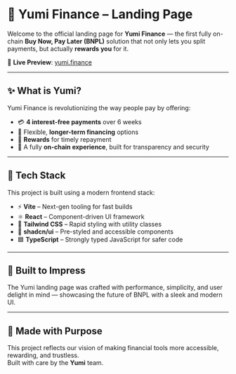 # 💸 Yumi Finance – Landing Page

Welcome to the official landing page for **Yumi Finance** — the first fully on-chain **Buy Now, Pay Later (BNPL)** solution that not only lets you split payments, but actually **rewards you** for it.

🔗 **Live Preview**: [yumi.finance](https://lovable.dev/projects/c1bb9739-1878-40be-b5da-6d51c8fe13ca)

---

## ✨ What is Yumi?

Yumi Finance is revolutionizing the way people pay by offering:

- 💳 **4 interest-free payments** over 6 weeks  
- 📅 Flexible, **longer-term financing** options  
- 🎉 **Rewards** for timely repayment  
- 🔗 A fully **on-chain experience**, built for transparency and security  

---

## 🧱 Tech Stack

This project is built using a modern frontend stack:

- ⚡ **Vite** – Next-gen tooling for fast builds  
- ⚛️ **React** – Component-driven UI framework  
- 🎨 **Tailwind CSS** – Rapid styling with utility classes  
- 🧩 **shadcn/ui** – Pre-styled and accessible components  
- 🟦 **TypeScript** – Strongly typed JavaScript for safer code  

---

## 🚀 Built to Impress

The Yumi landing page was crafted with performance, simplicity, and user delight in mind — showcasing the future of BNPL with a sleek and modern UI.

---

## 💚 Made with Purpose

This project reflects our vision of making financial tools more accessible, rewarding, and trustless.  
Built with care by the **Yumi** team.

